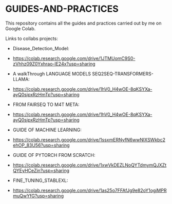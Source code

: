 # GUIDES-AND-PRACTICES
This repository contains all the guides and practices carried out by me on Google Colab.

Links to collabs projects:
- Disease_Detection_Model:
- https://colab.research.google.com/drive/1JTMUomC9S0-zVhhz09Z0Yxhrao-lE24x?usp=sharing

- A walkThrough LANGUAGE MODELS SEQ2SEQ-TRANSFORMERS-LLAMA:
- https://colab.research.google.com/drive/1hV0_H4wOE-8qKSYXa-ayQ0sipxRzHmTp?usp=sharing

- FROM FAIRSEQ TO M4T META:
- https://colab.research.google.com/drive/1hV0_H4wOE-8qKSYXa-ayQ0sipxRzHmTp?usp=sharing

- GUIDE OF MACHINE LEARNING:
- https://colab.research.google.com/drive/1ssxmERNyfN6wwNIXSWkbc2ehOP_83U56?usp=sharing

- GUIDE OF PYTORCH FROM SCRATCH:
- https://colab.research.google.com/drive/1xwVkDEZLNoQYTdmymQJXZtQYEyHCeZin?usp=sharing

- FINE_TUNING_STABLEXL:
- https://colab.research.google.com/drive/1as25o7FFAfJg9e82oY1ogjMPRmuQwYfG?usp=sharing

